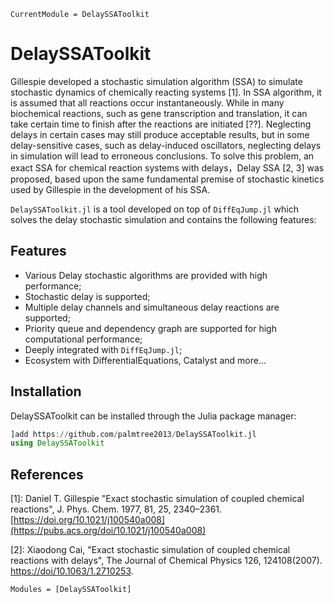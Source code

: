 ```@meta
CurrentModule = DelaySSAToolkit
```

# DelaySSAToolkit

Gillespie developed a stochastic simulation algorithm (SSA) to simulate stochastic dynamics of chemically reacting systems [1]. In SSA algorithm, it is assumed that all reactions occur instantaneously. While in many biochemical reactions, such as gene transcription and translation, it can take certain time to finish after the reactions are initiated [??]. Neglecting delays in certain cases may still produce acceptable results, but in some delay-sensitive cases, such as delay-induced oscillators, neglecting delays in simulation will lead to erroneous conclusions. To solve this problem, an exact SSA for chemical reaction systems with delays，Delay SSA [2, 3] was proposed, based upon the same fundamental premise of stochastic kinetics used by Gillespie in the development of his SSA.

`DelaySSAToolkit.jl` is a tool developed on top of `DiffEqJump.jl` which solves the delay stochastic simulation and contains the following features:
## Features
- Various Delay stochastic algorithms are provided with high performance;
- Stochastic delay is supported;
- Multiple delay channels and simultaneous delay reactions are supported;
- Priority queue and dependency graph are supported for high computational performance;
- Deeply integrated with `DiffEqJump.jl`;
- Ecosystem with DifferentialEquations, Catalyst and more...

## Installation

DelaySSAToolkit can be installed through the Julia package manager:
```julia
]add https://github.com/palmtree2013/DelaySSAToolkit.jl
using DelaySSAToolkit
```
## References

[1]: Daniel T. Gillespie "Exact stochastic simulation of coupled chemical reactions", J. Phys. Chem. 1977, 81, 25, 2340–2361.
[https://doi.org/10.1021/j100540a008](https://pubs.acs.org/doi/10.1021/j100540a008)

[2]: Xiaodong Cai, "Exact stochastic simulation of coupled chemical reactions with delays", The Journal of Chemical Physics 126, 124108(2007).
[https://doi/10.1063/1.2710253](https://aip.scitation.org/doi/10.1063/1.2710253).

```@autodocs
Modules = [DelaySSAToolkit]
```
